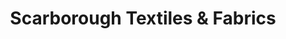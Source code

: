 ---
title: "Scarborough Textiles & Fabrics"
url: /etobicoke/scarborough-textiles-und-fabrics/
shop: Textil
---